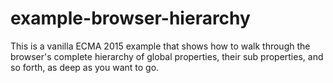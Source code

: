 # example-browser-hierarchy
This is a vanilla ECMA 2015 example that shows how to walk through the browser's complete hierarchy of global properties, their sub properties, and so forth, as deep as you want to go.
